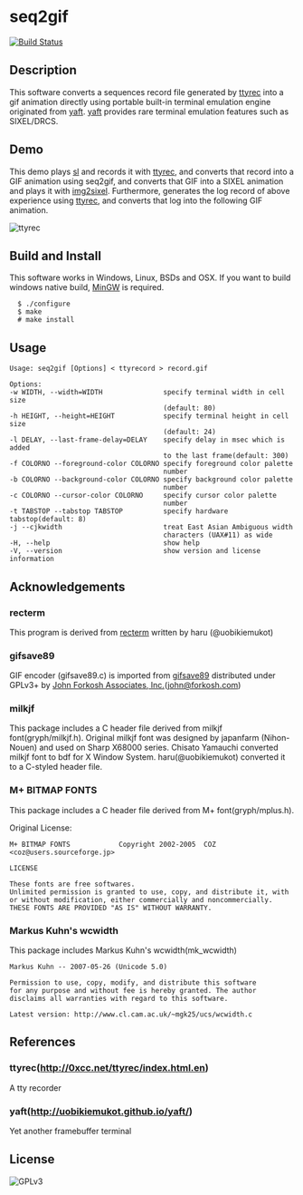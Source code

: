 seq2gif
=======
[![Build Status](https://travis-ci.org/saitoha/seq2gif.svg?branch=master)](https://travis-ci.org/saitoha/seq2gif)


Description
------------

This software converts a sequences record file generated by [ttyrec](https://github.com/mjording/ttyrec)
into a gif animation directly using portable built-in terminal emulation engine originated
from [yaft](https://github.com/uobikiemukot/yaft).
[yaft](https://github.com/uobikiemukot/yaft) provides rare terminal emulation
features such as SIXEL/DRCS.


Demo
----

This demo plays [sl](https://github.com/mtoyoda/sl) and records it with [ttyrec](https://github.com/mjording/ttyrec), and
converts that record into a GIF animation using seq2gif,
and converts that GIF into a SIXEL animation and plays it with [img2sixel](https://github.com/saitoha/libsixel#img2sixel).
Furthermore, generates the log record of above experience using [ttyrec](https://github.com/mjording/ttyrec), and
converts that log into the following GIF animation.

![ttyrec](https://raw.githubusercontent.com/saitoha/seq2gif/master/images/ttyrec.gif)


Build and Install
-----------------

This software works in Windows, Linux, BSDs and OSX.
If you want to build windows native build, [MinGW](http://www.mingw.org/) is required.

```
  $ ./configure
  $ make
  # make install
```

Usage
-----

```
Usage: seq2gif [Options] < ttyrecord > record.gif

Options:
-w WIDTH, --width=WIDTH               specify terminal width in cell size
                                      (default: 80)
-h HEIGHT, --height=HEIGHT            specify terminal height in cell size
                                      (default: 24)
-l DELAY, --last-frame-delay=DELAY    specify delay in msec which is added
                                      to the last frame(default: 300)
-f COLORNO --foreground-color COLORNO specify foreground color palette
                                      number
-b COLORNO --background-color COLORNO specify background color palette
                                      number
-c COLORNO --cursor-color COLORNO     specify cursor color palette
                                      number
-t TABSTOP --tabstop TABSTOP          specify hardware tabstop(default: 8)
-j --cjkwidth                         treat East Asian Ambiguous width
                                      characters (UAX#11) as wide
-H, --help                            show help
-V, --version                         show version and license information
```


Acknowledgements
----------------

### recterm

This program is derived from [recterm](https://github.com/uobikiemukot/recterm)
written by haru <uobikiemukot at gmail dot com> (@uobikiemukot)

### gifsave89

GIF encoder (gifsave89.c) is imported from [gifsave89](http://www.forkosh.com/gifsave90.html)
distributed under GPLv3+ by [John Forkosh Associates, Inc.](http://www.forkosh.com)(john@forkosh.com)

### milkjf
This package includes a C header file derived from milkjf font(gryph/milkjf.h).
Original milkjf font was designed by japanfarm (Nihon-Nouen) and used on Sharp X68000 series.
Chisato Yamauchi converted milkjf font to bdf for X Window System.
haru(@uobikiemukot) converted it to a C-styled header file.

### M+ BITMAP FONTS
This package includes a C header file derived from M+ font(gryph/mplus.h).

Original License:

```
M+ BITMAP FONTS            Copyright 2002-2005  COZ <coz@users.sourceforge.jp>

LICENSE

These fonts are free softwares.
Unlimited permission is granted to use, copy, and distribute it, with
or without modification, either commercially and noncommercially.
THESE FONTS ARE PROVIDED "AS IS" WITHOUT WARRANTY.
```

### Markus Kuhn's wcwidth
This package includes Markus Kuhn's wcwidth(mk_wcwidth)

```
Markus Kuhn -- 2007-05-26 (Unicode 5.0)

Permission to use, copy, modify, and distribute this software
for any purpose and without fee is hereby granted. The author
disclaims all warranties with regard to this software.

Latest version: http://www.cl.cam.ac.uk/~mgk25/ucs/wcwidth.c
```

References
----------

### ttyrec(http://0xcc.net/ttyrec/index.html.en)

A tty recorder


### yaft(http://uobikiemukot.github.io/yaft/)

Yet another framebuffer terminal


License
-------

![GPLv3](https://raw.githubusercontent.com/saitoha/seq2gif/master/images/gplv3.png)

